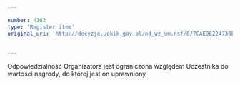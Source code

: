 ```yaml
---

number: 4162
type: 'Register item'
original_uri: 'http://decyzje.uokik.gov.pl/nd_wz_um.nsf/0/7CAE96224730E0FAC1257AED002F5D53?OpenDocument'


---
```


Odpowiedzialność Organizatora jest ograniczona względem Uczestnika do wartości nagrody, do której jest on uprawniony
